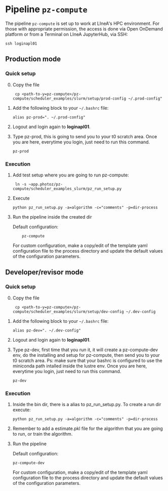 # Pipeline `pz-compute`

The pipeline `pz-compute` is set up to work at LIneA's HPC environment. For those with appropriate permission, the access is done via Open OnDemand platform or from a Terminal on LIneA JupyterHub, via SSH: 

```shell
ssh loginapl01 
``` 


## Production mode 


### Quick setup 

0. Copy the file 

   ```shell
    cp <path-to-y=pz-compute>/pz-compute/scheduler_examples/slurm/setup/prod-config ~/.prod-config"
    ```

1. Add the following block to your `~/.bashrc` file:
    
    ```shell
    alias pz-prod=". ~/.prod-config"
    ```

2. Logout and login again to **loginapl01**. 

3. Type pz-prod, this is going to send you to your t0 scratch area. Once you are here, everytime you login, just need to run this command.

    ```shell
    pz-prod
    ```


### Execution  


1. Add test setup where you are going to run pz-compute:
    ```shell
     ln -s ~app.photoz/pz-compute/scheduler_examples_slurm/pz_run_setup.py
    ```

2. Execute 
     ```shell
    python pz_run_setup.py -a=algorithm -c="comments" -p=dir-process
    ```


3. Run the pipeline inside the created dir

    Default configuration: 

    ```shell
        pz-compute
    ```
    
    For custom configuration, make a copy/edit of the template yaml configuration file to the process directory and update the default values of the configuration parameters. 


## Developer/revisor mode 

### Quick setup 

0. Copy the file 

   ```shell
    cp <path-to-y=pz-compute>/pz-compute/scheduler_examples/slurm/setup/dev-config ~/.dev-config
    ```

1. Add the following block to your `~/.bashrc` file:
    
    ```shell
    alias pz-dev=". ~/.dev-config"
    ```
    
2. Logout and login again to **loginapl01**. 

3. Type pz-dev, first time that you run it, it will create a pz-compute-dev env, do the installing and setup for pz-compute, then send you to your t0 scratch area. Ps: make sure that your bashrc is configured to use the miniconda path intalled inside the lustre env. Once you are here, everytime you login, just need to run this command.

    ```shell
    pz-dev
    ```

### Execution  

1. Inside the bin dir, there is a alias to pz_run_setup.py. To create a run dir execute: 
     ```shell
    python pz_run_setup.py -a=algorithm -c="comments" -p=dir-process
    ```
    
2. Remember to add a estimate.pkl file for the algorithm that you are going to run, or train the algorithm.


3. Run the pipeline 

    Default configuration: 

    ```shell
    pz-compute-dev
    ```
    
    For custom configuration, make a copy/edit of the template yaml configuration file to the process directory and update the default values of the configuration parameters. 
